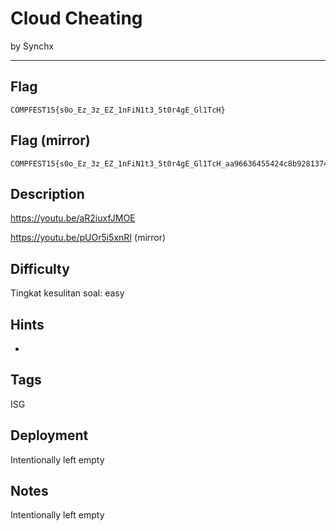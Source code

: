 # Cloud Cheating

by Synchx

---

## Flag

```
COMPFEST15{s0o_Ez_3z_EZ_1nFiN1t3_5t0r4gE_Gl1TcH}
```

## Flag (mirror)

```
COMPFEST15{s0o_Ez_3z_EZ_1nFiN1t3_5t0r4gE_Gl1TcH_aa96636455424c8b92813742373e5c06745370c57ec5d416042bf7100b82bbf0}
```

## Description
https://youtu.be/aR2iuxfJMOE

https://youtu.be/pUOr5i5xnRI (mirror)


## Difficulty
Tingkat kesulitan soal: easy

## Hints
* 

## Tags
ISG

## Deployment
Intentionally left empty

## Notes
Intentionally left empty